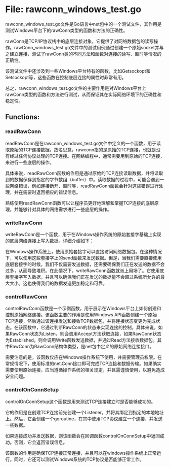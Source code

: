 # File: rawconn_windows_test.go

rawconn_windows_test.go文件是Go语言中net包中的一个测试文件，其作用是测试Windows平台下的rawConn类型的函数和方法的正确性。

rawConn是TCP/IP协议栈中的底层连接对象，它提供了对网络数据包的读写操作。rawConn_windows_test.go文件中的测试用例通过创建一个原始socket并与之建立连接，测试了rawConn类的不同方法和函数对连接的读写、超时等情况的正确性。

该测试文件中还涉及到一些Windows平台特有的函数，比如Getsockopt和Setsockopt等，这些函数在控制底层连接的属性时非常有用。

总之，rawconn_windows_test.go文件的主要作用是对Windows平台上rawConn类型的函数和方法进行测试，从而保证其在实际网络环境下的正确性和稳定性。

## Functions:

### readRawConn

readRawConn是在rawconn_windows_test.go文件中定义的一个函数，用于读取原始的TCP连接数据。故名思意，rawconn指的是原始的TCP连接，也就是没有经过任何协议处理的TCP连接。在网络编程中，通常需要用到原始的TCP连接，来进行一些底层的操作。

具体来说，readRawConn函数的作用是通过原始的TCP连接读取数据，并将读取到的数据保存到指定的字节数组（buffer）中。读取数据的过程中，可能会遇到一些网络错误，例如连接断开、超时等，readRawConn函数会针对这些错误进行处理，并在需要时返回相应的错误信息。

熟练使用readRawConn函数可以让程序员更好地理解和掌握TCP连接的底层原理，并能够针对具体的网络需求进行一些底层的操作。



### writeRawConn

writeRawConn是一个函数，用于在Windows操作系统的原始套接字基础上实现的底层网络连接上写入数据。详细介绍如下：

在Windows操作系统上，使用原始套接字可以直接访问网络数据包。在这种情况下，可以使用这些套接字上的send函数来发送数据。但是，当我们需要直接使用底层套接字的时候，我们不仅需要发送数据，还需要确保我们正在发送的数据不会过多，从而导致堆积。在此情况下，writeRawConn函数就派上用场了。它使用底层套接字写入数据，并且可以确保我们正在发送的数据量不会超过系统所允许的最大大小。这也使得我们的数据发送更加稳定和可靠。



### controlRawConn

controlRawConn函数是一个示例函数，用于展示在Windows平台上如何创建和控制原始网络连接。该函数主要的作用是使用Windows API函数创建一个原始TCP连接，然后通过该连接发送和接收TCP数据包，并将连接状态变更为完成状态。在该函数中，它通过判断RawConn的状态来实现连接的控制。具体来说，如果RawConn状态为Listen，则会调用Accept方法获取连接，如果RawConn状态为Established，则会调用Write函数发送数据，并通过Read方法接收数据包。其中RawConn为RawConn结构体类型，是net包中定义的原始网络连接接口。 

需要注意的是，该函数仅应在Windows操作系统下使用，并需要管理员权限。在常规情况下，使用标准的net.Conn接口即可完成TCP连接和数据传输。如果确实需要使用原始连接，应当遵循操作系统的相关规定，并且需谨慎使用，以避免造成安全问题。



### controlOnConnSetup

controlOnConnSetup这个函数是用来测试TCP连接建立时是否能够成功的。

它的作用是在创建TCP连接前先创建一个Listener，并将其绑定到指定的本地地址上。然后，它会创建一个goroutine，在其中使用TCP协议建立一个连接，并发送一些数据。

如果连接成功并发送数据，则该函数会在回调函数controlOnConnSetup中返回成功。否则，它会返回错误信息。

该函数的作用是确保TCP连接正常连接，并且可以在windows操作系统上正常运行。同时，它还可以测试Windows系统的TCP协议是否能够正常工作。




